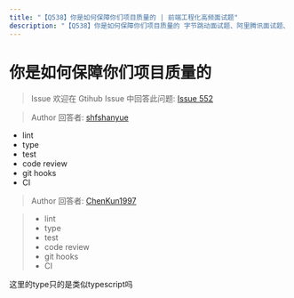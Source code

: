 ```yaml
---
title: "【Q538】你是如何保障你们项目质量的 | 前端工程化高频面试题"
description: "【Q538】你是如何保障你们项目质量的 字节跳动面试题、阿里腾讯面试题、美团小米面试题。"
---
```


# 你是如何保障你们项目质量的

> Issue
> 欢迎在 Gtihub Issue 中回答此问题: [Issue 552](https://github.com/shfshanyue/Daily-Question/issues/552)

> Author
> 回答者: [shfshanyue](https://github.com/shfshanyue)

- lint
- type
- test
- code review
- git hooks
- CI

> Author
> 回答者: [ChenKun1997](https://github.com/ChenKun1997)

> - lint
> - type
> - test
> - code review
> - git hooks
> - CI

这里的type只的是类似typescript吗
